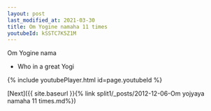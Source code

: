 ```yaml
---
layout: post
last_modified_at: 2021-03-30
title: Om Yogine namaha 11 times
youtubeId: kSSTC7K5Z1M
---
```

 
 
Om Yogine nama 
 
 -  Who in a great Yogi 
 
  
 
  
 
 
 
 
 
 


{% include youtubePlayer.html id=page.youtubeId %}
 
[Next]({{ site.baseurl }}{% link  split1/_posts/2012-12-06-Om yojyaya namaha 11 times.md%})
 

